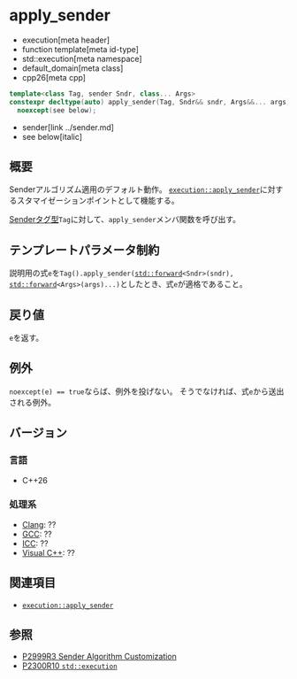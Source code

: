 # apply_sender
* execution[meta header]
* function template[meta id-type]
* std::execution[meta namespace]
* default_domain[meta class]
* cpp26[meta cpp]

```cpp
template<class Tag, sender Sndr, class... Args>
constexpr decltype(auto) apply_sender(Tag, Sndr&& sndr, Args&&... args)
  noexcept(see below);
```
* sender[link ../sender.md]
* see below[italic]

## 概要
Senderアルゴリズム適用のデフォルト動作。
[`execution::apply_sender`](../apply_sender.md)に対するスタマイゼーションポイントとして機能する。

[Senderタグ型](../tag_of_t.md.nolink)`Tag`に対して、`apply_sender`メンバ関数を呼び出す。


## テンプレートパラメータ制約
説明用の式`e`を`Tag().apply_sender(`[`std::forward`](/reference/utility/forward.md)`<Sndr>(sndr), `[`std::forward`](/reference/utility/forward.md)`<Args>(args)...)`としたとき、式`e`が適格であること。


## 戻り値
`e`を返す。


## 例外
`noexcept(e) == true`ならば、例外を投げない。
そうでなければ、式`e`から送出される例外。


## バージョン
### 言語
- C++26

### 処理系
- [Clang](/implementation.md#clang): ??
- [GCC](/implementation.md#gcc): ??
- [ICC](/implementation.md#icc): ??
- [Visual C++](/implementation.md#visual_cpp): ??


## 関連項目
- [`execution::apply_sender`](../apply_sender.md)


## 参照
- [P2999R3 Sender Algorithm Customization](https://www.open-std.org/jtc1/sc22/wg21/docs/papers/2023/p2999r3.html)
- [P2300R10 `std::execution`](https://www.open-std.org/jtc1/sc22/wg21/docs/papers/2024/p2300r10.html)
